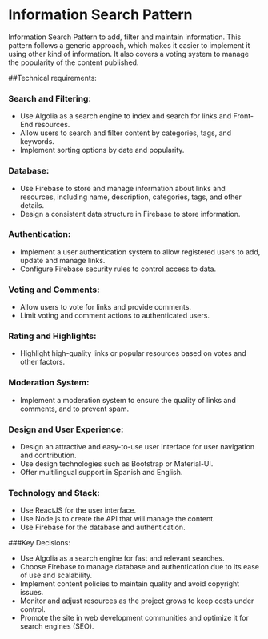 # Information Search Pattern

Information Search Pattern to add, filter and maintain information. This pattern follows a generic approach, which makes it easier to implement it using other kind of information. It also covers a voting system to manage the popularity of the content published.

##Technical requirements:

### Search and Filtering:

- Use Algolia as a search engine to index and search for links and Front-End resources.
- Allow users to search and filter content by categories, tags, and keywords.
- Implement sorting options by date and popularity.

### Database:

- Use Firebase to store and manage information about links and resources, including name, description, categories, tags, and other details.
- Design a consistent data structure in Firebase to store information.

### Authentication:

- Implement a user authentication system to allow registered users to add, update and manage links.
- Configure Firebase security rules to control access to data.

### Voting and Comments:

- Allow users to vote for links and provide comments.
- Limit voting and comment actions to authenticated users.


### Rating and Highlights:

- Highlight high-quality links or popular resources based on votes and other factors.

### Moderation System:

- Implement a moderation system to ensure the quality of links and comments, and to prevent spam.

### Design and User Experience:

- Design an attractive and easy-to-use user interface for user navigation and contribution.
- Use design technologies such as Bootstrap or Material-UI.
- Offer multilingual support in Spanish and English.

### Technology and Stack:

- Use ReactJS for the user interface.
- Use Node.js to create the API that will manage the content.
- Use Firebase for the database and authentication.


###Key Decisions:

- Use Algolia as a search engine for fast and relevant searches.
- Choose Firebase to manage database and authentication due to its ease of use and scalability.
- Implement content policies to maintain quality and avoid copyright issues.
- Monitor and adjust resources as the project grows to keep costs under control.
- Promote the site in web development communities and optimize it for search engines (SEO).